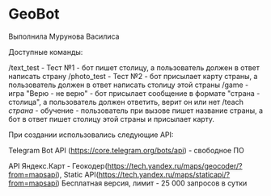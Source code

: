# GeoBot
Выполнила Мурунова Василиса

Доступные команды:

/text_test - Тест №1 - бот пишет столицу, а пользователь должен в ответ написать страну
/photo_test - Тест №2 - бот присылает карту страны, а пользователь должен в ответ написать столицу этой страны
/game - игра "Верю - не верю" - бот присылает сообщение в формате "страна - столица", а пользователь должен ответить, верит он или нет
/teach *страна* - обучение - пользователь при вызове пишет название страны, а бот в ответ пишет столицу этой страны и присылает карту.

При создании использовались следующие API:

Telegram Bot API (https://core.telegram.org/bots/api) - свободное ПО

API Яндекс.Карт - Геокодер(https://tech.yandex.ru/maps/geocoder/?from=mapsapi), Static API(https://tech.yandex.ru/maps/staticapi/?from=mapsapi) Бесплатная версия, лимит - 25 000 запросов в сутки

